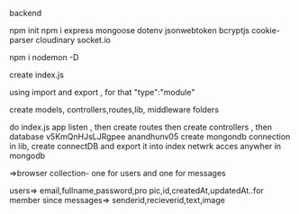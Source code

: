 backend

npm init
npm i express  mongoose dotenv jsonwebtoken bcryptjs cookie-parser cloudinary socket.io

 npm i nodemon -D

 create index.js

 using import and export , for that "type":"module"

 create models, controllers,routes,lib, middleware folders

 do index.js app listen , then create routes then create controllers , then database
 v5KmQnHJsLJRgpee
 anandhunv05
 create mongondb connection
 in lib, create connectDB and export it into index
 netwrk acces anywher in mongodb

 =>browser collection- one for users and one for messages

 users=> email,fullname,password,pro pic,id,createdAt,updatedAt..for member since
 messages=> senderid,recieverid,text,image